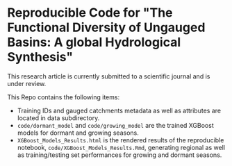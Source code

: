 # Reproducible Code for "The Functional Diversity of Ungauged Basins: A global Hydrological Synthesis"

This research article is currently submitted to a scientific journal and is under review.

This Repo contains the following items:

- Training IDs and gauged catchments metadata as well as attributes are located in data subdirectory.
- `code/dormant_model` and `code/growing_model` are the trained XGBoost models for dormant and growing seasons.
- `XGBoost_Models_Results.html` is the rendered results of the reproducible notebook, `code/XGBoost_Models_Results.Rmd`, generating regional as well as training/testing set performances for growing and dormant seasons.